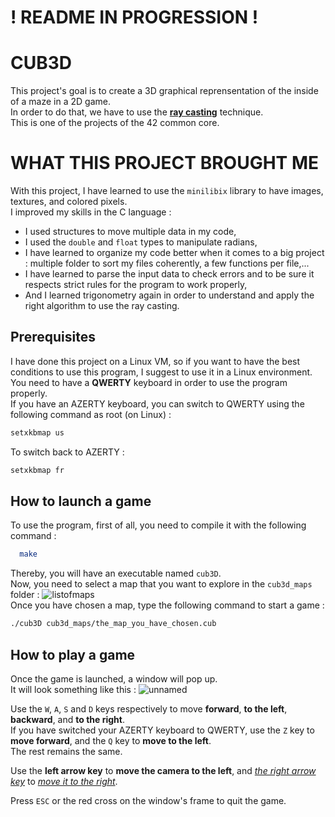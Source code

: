 # ! README IN PROGRESSION !

# CUB3D
This project's goal is to create a 3D graphical reprensentation of the inside of a maze in a 2D game.<br />
In order to do that, we have to use the [**ray casting**](https://en.wikipedia.org/wiki/Ray_casting) technique.<br />
This is one of the projects of the 42 common core.

# WHAT THIS PROJECT BROUGHT ME

With this project, I have learned to use the `minilibix` library to have images, textures, and colored pixels.<br />
I improved my skills in the C language :
- I used structures to move multiple data in my code,
- I used the `double` and `float` types to manipulate radians,
- I have learned to organize my code better when it comes to a big project : multiple folder to sort my files coherently, a few functions per file,...
- I have learned to parse the input data to check errors and to be sure it respects strict rules for the program to work properly,
- And I learned trigonometry again in order to understand and apply the right algorithm to use the ray casting.

## Prerequisites

I have done this project on a Linux VM, so if you want to have the best conditions to use this program, I suggest to use it in a Linux environment.<br />
You need to have a **QWERTY** keyboard in order to use the program properly.<br />
If you have an AZERTY keyboard, you can switch to QWERTY using the following command as root (on Linux) :
```bash
setxkbmap us
```
To switch back to AZERTY :
```bash
setxkbmap fr
```

## How to launch a game

To use the program, first of all, you need to compile it with the following command :
```bash
  make
```
Thereby, you will have an executable named `cub3D`.<br />
Now, you need to select a map that you want to explore in the `cub3d_maps` folder :
![listofmaps](https://user-images.githubusercontent.com/51683861/214024457-55c51905-bfdd-4bc4-aa03-39eb7f17d28a.png)<br />
Once you have chosen a map, type the following command to start a game :
```bash
./cub3D cub3d_maps/the_map_you_have_chosen.cub
```

## How to play a game
Once the game is launched, a window will pop up.<br />
It will look something like this :
![unnamed](https://user-images.githubusercontent.com/51683861/214078038-b1ad43c3-060a-4fcf-bec3-c30197e0278e.jpg)<br />


Use the `W`, `A`, `S` and `D` keys respectively to move **forward**, **to the left**, **backward**, and **to the right**.<br />
If you have switched your AZERTY keyboard to QWERTY, use the `Z` key to **move forward**, and the `Q` key to **move to the left**.<br />
The rest remains the same.<br />

Use the **left arrow key** to **move the camera to the left**, and <ins>*the right arrow key*</ins> to <ins>*move it to the right*</ins>.<br />

Press `ESC` or the red cross on the window's frame to quit the game.<br />

